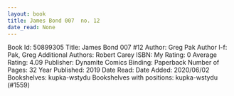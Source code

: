 ```yaml
---
layout: book
title: James Bond 007  no. 12
date_read: None
---
```


Book Id: 50899305
Title: James Bond 007 #12
Author: Greg Pak
Author l-f: Pak, Greg
Additional Authors: Robert Carey
ISBN: 
My Rating: 0
Average Rating: 4.09
Publisher: Dynamite Comics
Binding: Paperback
Number of Pages: 32
Year Published: 2019
Date Read: 
Date Added: 2020/06/02
Bookshelves: kupka-wstydu
Bookshelves with positions: kupka-wstydu (#1559)

